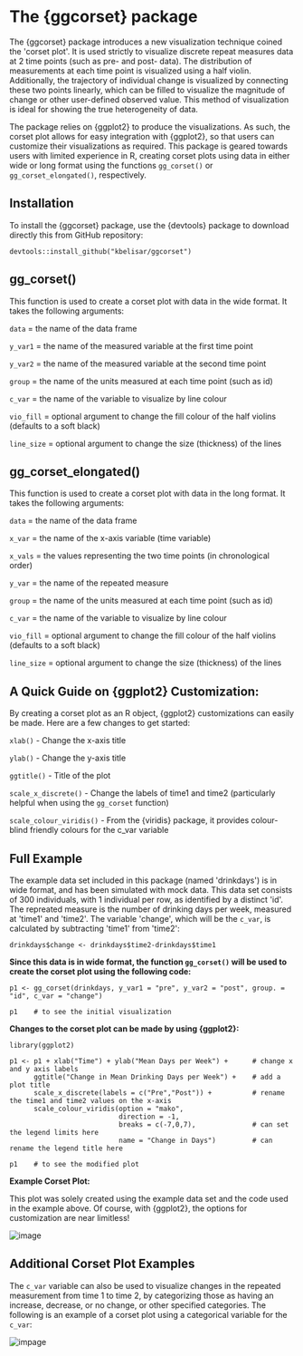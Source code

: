 # The {ggcorset} package

The {ggcorset} package introduces a new visualization technique coined the 'corset plot'. It is used strictly to visualize discrete repeat measures data at 2 time points (such as pre- and post- data). The distribution of measurements at each time point is visualized using a half violin. Additionally, the trajectory of individual change is visualized by connecting these two points linearly, which can be filled to visualize the magnitude of change or other user-defined observed value. This method of visualization is ideal for showing the true heterogeneity of data.

The package relies on {ggplot2} to produce the visualizations. As such, the corset plot allows for easy integration with {ggplot2}, so that users can customize their visualizations as required. This package is geared towards users with limited experience in R, creating corset plots using data in either wide or long format using the functions `gg_corset()` or `gg_corset_elongated()`, respectively.

## Installation

To install the {ggcorset} package, use the {devtools} package to download directly this from GitHub repository:

```
devtools::install_github("kbelisar/ggcorset")
```

## gg_corset()

This function is used to create a corset plot with data in the wide format. It takes the following arguments:

`data` = the name of the data frame

`y_var1` = the name of the measured variable at the first time point

`y_var2` = the name of the measured variable at the second time point

`group` = the name of the units measured at each time point (such as id)

`c_var` = the name of the variable to visualize by line colour

`vio_fill` = optional argument to change the fill colour of the half violins (defaults to a soft black)

`line_size` = optional argument to change the size (thickness) of the lines


## gg_corset_elongated()

This function is used to create a corset plot with data in the long format. It takes the following arguments:

`data` = the name of the data frame

`x_var` = the name of the x-axis variable (time variable)

`x_vals` = the values representing the two time points (in chronological order)

`y_var` = the name of the repeated measure

`group` = the name of the units measured at each time point (such as id)

`c_var` = the name of the variable to visualize by line colour

`vio_fill` = optional argument to change the fill colour of the half violins (defaults to a soft black)

`line_size` = optional argument to change the size (thickness) of the lines


## A Quick Guide on {ggplot2} Customization:

By creating a corset plot as an R object, {ggplot2} customizations can easily be made. Here are a few changes to get started:

`xlab()` - Change the x-axis title

`ylab()` - Change the y-axis title

`ggtitle()` - Title of the plot

`scale_x_discrete()` - Change the labels of time1 and time2 (particularly helpful when using the `gg_corset` function)

`scale_colour_viridis()` - From the {viridis} package, it provides colour-blind friendly colours for the c_var variable


## Full Example

The example data set included in this package (named 'drinkdays') is in wide format, and has been simulated with mock data. This data set consists of 300 individuals, with 1 individual per row, as identified by a distinct 'id'. The repreated measure is the number of drinking days per week, measured at 'time1' and 'time2'. The variable 'change', which will be the `c_var`, is calculated by subtracting 'time1' from 'time2':

```
drinkdays$change <- drinkdays$time2-drinkdays$time1
```

**Since this data is in wide format, the function `gg_corset()` will be used to create the corset plot using the following code:**

```
p1 <- gg_corset(drinkdays, y_var1 = "pre", y_var2 = "post", group. = "id", c_var = "change")

p1    # to see the initial visualization
```

**Changes to the corset plot can be made by using {ggplot2}:**
```
library(ggplot2)

p1 <- p1 + xlab("Time") + ylab("Mean Days per Week") +      # change x and y axis labels
      ggtitle("Change in Mean Drinking Days per Week") +    # add a plot title
      scale_x_discrete(labels = c("Pre","Post")) +          # rename the time1 and time2 values on the x-axis
      scale_colour_viridis(option = "mako", 
                           direction = -1,
                           breaks = c(-7,0,7),              # can set the legend limits here
                           name = "Change in Days")         # can rename the legend title here
                           
p1    # to see the modified plot
```
**Example Corset Plot:**

This plot was solely created using the example data set and the code used in the example above. Of course, with {ggplot2}, the options for customization are near limitless!

![image](https://github.com/kbelisar/ggcorset/blob/main/visualizations/corset_plot_example.png)

## Additional Corset Plot Examples

The `c_var` variable can also be used to visualize changes in the repeated measurement from time 1 to time 2, by categorizing those as having an increase, decrease, or no change, or other specified categories. The following is an example of a corset plot using a categorical variable for the `c_var`:

![impage](https://github.com/kbelisar/ggcorset/blob/main/visualizations/corset_plot_discrete_example.png)
